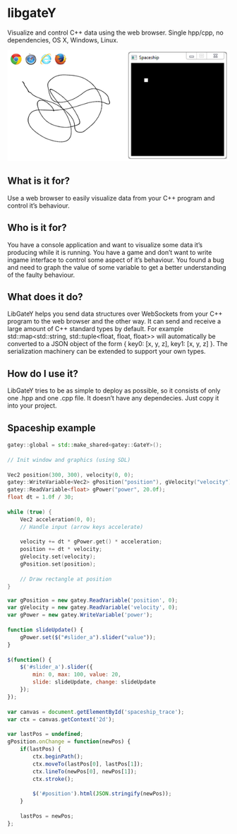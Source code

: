 libgateY
========

Visualize and control C++ data using the web browser. Single hpp/cpp, no dependencies, OS X, Windows, Linux.

![Native and js screenshots](/images/spaceship.png)

What is it for?
---------------

Use a web browser to easily visualize data from your C++ program and control it’s behaviour. 

Who is it for?
--------------

You have a console application and want to visualize some data it’s producing while it is running. You have a game and don’t want to write ingame interface to control some aspect of it’s behaviour. You found a bug and need to graph the value of some variable to get a better understanding of the faulty behaviour.

What does it do?
----------------

LibGateY helps you send data structures over WebSockets from your C++ program to the web browser and the other way. It can send and receive a large amount of C++ standard types by default. For example std::map<std::string, std::tuple<float, float, float>> will automatically be converted to a JSON object of the form { key0: [x, y, z], key1: [x, y, z] }. The serialization machinery can be extended to support your own types.

How do I use it?
----------------

LibGateY tries to be as simple to deploy as possible, so it consists of only one .hpp and one .cpp file. It doesn’t have any dependecies. Just copy it into your project.

Spaceship example
-----------------


```c++
gatey::global = std::make_shared<gatey::GateY>();

// Init window and graphics (using SDL)

Vec2 position(300, 300), velocity(0, 0);
gatey::WriteVariable<Vec2> gPosition("position"), gVelocity("velocity");
gatey::ReadVariable<float> gPower("power", 20.0f);
float dt = 1.0f / 30;

while (true) {
    Vec2 acceleration(0, 0);
    // Handle input (arrow keys accelerate)
    
    velocity += dt * gPower.get() * acceleration;
    position += dt * velocity;
    gVelocity.set(velocity);
    gPosition.set(position);
    
    // Draw rectangle at position
}
```

```javascript
var gPosition = new gatey.ReadVariable('position', 0);
var gVelocity = new gatey.ReadVariable('velocity', 0);
var gPower = new gatey.WriteVariable('power');

function slideUpdate() {
    gPower.set($("#slider_a").slider("value"));
}

$(function() {
    $('#slider_a').slider({
        min: 0, max: 100, value: 20,
        slide: slideUpdate, change: slideUpdate
    });
});

var canvas = document.getElementById('spaceship_trace');
var ctx = canvas.getContext('2d');

var lastPos = undefined;
gPosition.onChange = function(newPos) {
    if(lastPos) {
        ctx.beginPath();
        ctx.moveTo(lastPos[0], lastPos[1]);
        ctx.lineTo(newPos[0], newPos[1]);
        ctx.stroke();

        $('#position').html(JSON.stringify(newPos));
    }

    lastPos = newPos;
};
```
